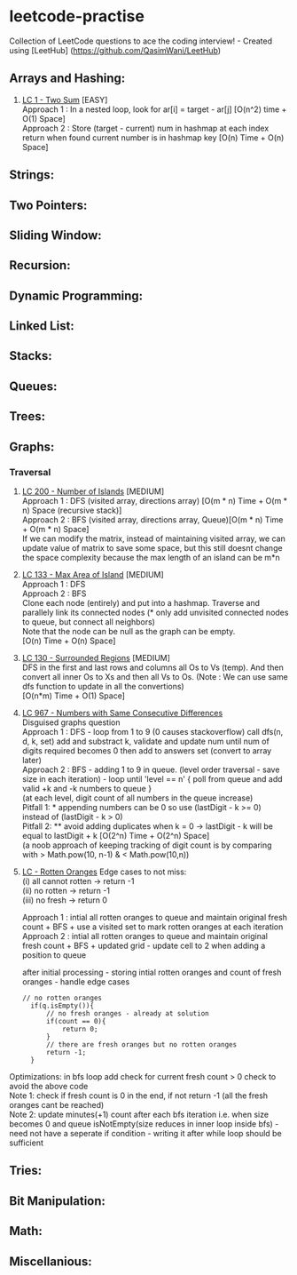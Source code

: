 # leetcode-practise
Collection of LeetCode questions to ace the coding interview! - Created using [LeetHub] (https://github.com/QasimWani/LeetHub)  


## Arrays and Hashing:
1) [LC 1 - Two Sum](https://github.com/GiridharaSPK/leetcode-practise/tree/main/0001-two-sum) [EASY]  
   Approach 1 : In a nested loop, look for ar[i] = target - ar[j] [O(n^2) time + O(1) Space]  
   Approach 2 : Store (target - current) num in hashmap at each index return when found current number is in hashmap key [O(n) Time  + O(n) Space]   

## Strings:  

## Two Pointers:  

## Sliding Window:  

## Recursion:  

## Dynamic Programming:   

## Linked List:  

## Stacks:   

## Queues:   

## Trees:  

## Graphs:   
### Traversal  
1) [LC 200 - Number of Islands](https://github.com/GiridharaSPK/leetcode-practise/tree/main/0200-number-of-islands) [MEDIUM]  
   Approach 1 : DFS (visited array, directions array) [O(m * n) Time + O(m * n) Space (recursive stack)]  
   Approach 2 : BFS (visited array, directions array, Queue)[O(m * n) Time + O(m * n) Space]  
   If we can modify the matrix, instead of maintaining visited array, we can update value of matrix to save some space, but this still doesnt change the space complexity because the max length of an island can be m*n  

2) [LC 133 - Max Area of Island](https://github.com/GiridharaSPK/leetcode-practise/tree/main/0133-clone-graph) [MEDIUM]  
   Approach 1 : DFS  
   Approach 2 : BFS  
   Clone each node (entirely) and put into a hashmap. Traverse and parallely link its connected nodes (* only add unvisited connected nodes to queue, but connect all neighbors)  
   Note that the node can be null as the graph can be empty.  
   [O(n) Time + O(n) Space]  

4) [LC 130 - Surrounded Regions](https://github.com/GiridharaSPK/leetcode-practise/tree/main/0130-surrounded-regions) [MEDIUM]  
DFS in the first and last rows and columns all Os to Vs (temp). And then convert all inner Os to Xs and then all Vs to Os. (Note : We can use same dfs function to update in all the convertions)  
    [O(n*m) Time + O(1) Space]   
    
5) [LC 967 - Numbers with Same Consecutive Differences](https://github.com/GiridharaSPK/leetcode-practise/tree/main/0967-numbers-with-same-consecutive-differences)  
  Disguised graphs question  
  Approach 1 : DFS - loop from 1 to 9 (0 causes stackoverflow) call dfs(n, d, k, set) add and substract k, validate and update num until num of digits required becomes 0 then add to answers set (convert to array later)  
  Approach 2 : BFS - adding 1 to 9 in queue. (level order traversal - save size in each iteration) - loop until 'level == n' { poll from queue and add valid +k and -k numbers to queue }  
(at each level, digit count of all numbers in the queue increase)  
Pitfall 1: * appending numbers can be 0 so use (lastDigit - k >= 0) instead of (lastDigit - k > 0)  
Pitfall 2: ** avoid adding duplicates when k = 0 -> lastDigit - k will be equal to lastDigit + k
[O(2^n) Time + O(2^n) Space]  
(a noob approach of keeping tracking of digit count is by comparing with > Math.pow(10, n-1) & < Math.pow(10,n))  
    
6) [LC  - Rotten Oranges](https://github.com/GiridharaSPK/leetcode-practise/blob/main/0994-rotting-oranges/0994-rotting-oranges.java)
   Edge cases to not miss:  
   (i) all cannot rotten -> return -1  
   (ii) no rotten -> return -1  
   (iii) no fresh -> return 0  

   Approach 1 : intial all rotten oranges to queue and maintain original fresh count + BFS + use a visited set to mark rotten oranges at each iteration  
   Approach 2 : intial all rotten oranges to queue and maintain original fresh count + BFS + updated grid - update cell to 2 when adding a position to queue  

   after initial processing - storing intial rotten oranges and count of fresh oranges - handle edge cases  
   ```
   // no rotten oranges  
     if(q.isEmpty()){  
         // no fresh oranges - already at solution  
         if(count == 0){  
             return 0;  
         }  
         // there are fresh oranges but no rotten oranges  
         return -1;  
     }  
   ```
 Optimizations: in bfs loop add check for current fresh count > 0 check to avoid the above code  
 Note 1: check if fresh count is 0 in the end, if not return -1 (all the fresh oranges cant be reached)  
 Note 2: update minutes(+1) count after each bfs iteration i.e. when size becomes 0 and queue isNotEmpty(size reduces in inner loop inside bfs) - need not have a seperate if condition - writing it after while loop should be sufficient  
     
## Tries:

## Bit Manipulation: 

## Math: 


## Miscellanious: 



